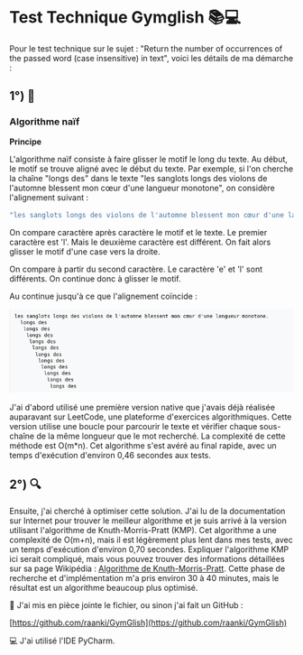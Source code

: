 # Test Technique Gymglish 📚💻

Pour le test technique sur le sujet : "Return the number of occurrences of the passed word (case insensitive) in text", voici les détails de ma démarche :

## 1°) 🚀


### Algorithme naïf

**Principe**

L'algorithme naïf consiste à faire glisser le motif le long du texte. Au début, le motif se trouve aligné avec le début du texte. Par exemple, si l'on cherche la chaîne "longs des" dans le texte "les sanglots longs des violons de l'automne blessent mon cœur d'une langueur monotone", on considère l'alignement suivant :

```sh
"les sanglots longs des violons de l'automne blessent mon cœur d'une langueur monotone.longs des"
```

On compare caractère après caractère le motif et le texte. Le premier caractère est 'l'. Mais le deuxième caractère est différent. On fait alors glisser le motif d'une case vers la droite.

On compare à partir du second caractère. Le caractère 'e' et 'l' sont différents. On continue donc à glisser le motif.

Au continue jusqu'à ce que l'alignement coïncide :

![Illustration](illustration.png)


J'ai d'abord utilisé une première version native que j'avais déjà réalisée auparavant sur LeetCode, une plateforme d'exercices algorithmiques. Cette version utilise une boucle pour parcourir le texte et vérifier chaque sous-chaîne de la même longueur que le mot recherché. La complexité de cette méthode est O(m\*n). Cet algorithme s'est avéré au final rapide, avec un temps d'exécution d'environ 0,46 secondes aux tests.

## 2°) 🔍

Ensuite, j'ai cherché à optimiser cette solution. J'ai lu de la documentation sur Internet pour trouver le meilleur algorithme et je suis arrivé à la version utilisant l'algorithme de Knuth-Morris-Pratt (KMP). Cet algorithme a une complexité de O(m+n), mais il est légèrement plus lent dans mes tests, avec un temps d'exécution d'environ 0,70 secondes. Expliquer l'algorithme KMP ici serait compliqué, mais vous pouvez trouver des informations détaillées sur sa page Wikipédia : [Algorithme de Knuth-Morris-Pratt](https://fr.wikipedia.org/wiki/Algorithme_de_Knuth-Morris-Pratt). Cette phase de recherche et d'implémentation m'a pris environ 30 à 40 minutes, mais le résultat est un algorithme beaucoup plus optimisé.

📎 J'ai mis en pièce jointe le fichier, ou sinon j'ai fait un GitHub : 

[https://github.com/raanki/GymGlish](https://github.com/raanki/GymGlish)

💻 J'ai utilisé l'IDE PyCharm.
